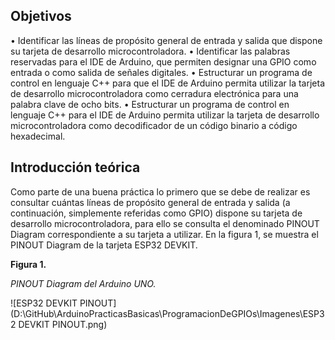 ## Objetivos

• Identificar las líneas de propósito general de entrada y salida que dispone su tarjeta de desarrollo microcontroladora.
• Identificar las palabras reservadas para el IDE de Arduino, que permiten designar una GPIO como entrada o como salida de señales digitales.
• Estructurar un programa de control en lenguaje C++ para que el IDE de Arduino permita utilizar la tarjeta de desarrollo microcontroladora como cerradura electrónica para una palabra clave de ocho bits.
• Estructurar un programa de control en lenguaje C++ para el IDE de Arduino permita utilizar la tarjeta de desarrollo microcontroladora como decodificador de un código binario a código hexadecimal.

## Introducción teórica

Como parte de una buena práctica lo primero que se debe de realizar es consultar cuántas líneas de propósito general de entrada y salida (a continuación, simplemente referidas como GPIO) dispone su tarjeta de desarrollo microcontroladora, para ello se consulta el denominado PINOUT Diagram correspondiente a su tarjeta a utilizar. En la figura 1, se muestra el PINOUT Diagram de la tarjeta ESP32 DEVKIT.

**Figura 1.**

*PINOUT Diagram del Arduino UNO.*

![ESP32 DEVKIT PINOUT](D:\GitHub\ArduinoPracticasBasicas\ProgramacionDeGPIOs\Imagenes\ESP32 DEVKIT PINOUT.png)
